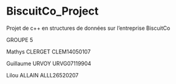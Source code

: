 # BiscuitCo_Project
Projet de c++ en structures de données sur l’entreprise BiscuitCo

GROUPE 5

Mathys CLERGET
CLEM14050107

Guillaume URVOY
URVG07119904

Lilou ALLAIN
ALLL26520207
